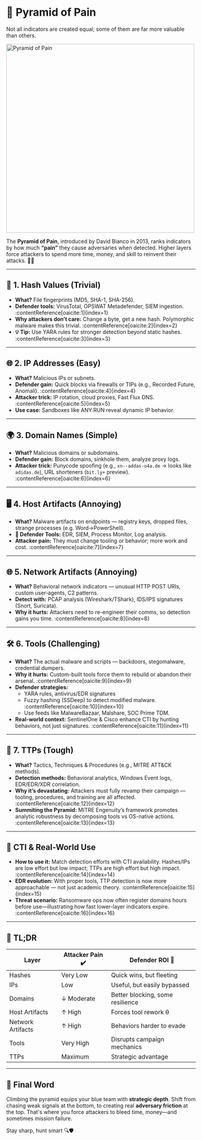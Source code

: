 # 🧗 Pyramid of Pain</br>
Not all indicators are created equal; some of them are far more valuable than others.

<img src="https://github.com/user-attachments/assets/06bed36b-db06-4dfc-9442-62828687908d" alt="Pyramid of Pain" width="500" /></br>

The **Pyramid of Pain**, introduced by David Bianco in 2013, ranks indicators by how much **“pain”** they cause adversaries when detected. Higher layers force attackers to spend more time, money, and skill to reinvent their attacks. 🧩🚧

---

## 🔐 1. Hash Values (Trivial)

- **What?** File fingerprints (MD5, SHA-1, SHA-256).  
- **Defender tools:** VirusTotal, OPSWAT Metadefender, SIEM ingestion. :contentReference[oaicite:1]{index=1}  
- **Why attackers don’t care:** Change a byte, get a new hash. Polymorphic malware makes this trivial. :contentReference[oaicite:2]{index=2}  
- **💡 Tip:** Use YARA rules for stronger detection beyond static hashes. :contentReference[oaicite:3]{index=3}

---

## 🌐 2. IP Addresses (Easy)

- **What?** Malicious IPs or subnets.  
- **Defender gain:** Quick blocks via firewalls or TIPs (e.g., Recorded Future, Anomali). :contentReference[oaicite:4]{index=4}  
- **Attacker trick:** IP rotation, cloud proxies, Fast Flux DNS. :contentReference[oaicite:5]{index=5}  
- **Use case:** Sandboxes like ANY.RUN reveal dynamic IP behavior.

---

## 🌍 3. Domain Names (Simple)

- **What?** Malicious domains or subdomains.  
- **Defender gain:** Block domains, sinkhole them, analyze proxy logs.  
- **Attacker trick:** Punycode spoofing (e.g., `xn--addas-o4a.de` → looks like `adidas.de`), URL shorteners (`bit.ly+` preview). :contentReference[oaicite:6]{index=6}

---

## 🖥️ 4. Host Artifacts (Annoying)

- **What?** Malware artifacts on endpoints — registry keys, dropped files, strange processes (e.g. Word→PowerShell).  
- **🤖 Defender Tools:** EDR, SIEM, Process Monitor, Log analysis.  
- **Attacker pain:** They must change tooling or behavior; more work and cost. :contentReference[oaicite:7]{index=7}

---

## 🌐 5. Network Artifacts (Annoying)

- **What?** Behavioral network indicators — unusual HTTP POST URIs, custom user‑agents, C2 patterns.  
- **Detect with:** PCAP analysis (Wireshark/TShark), IDS/IPS signatures (Snort, Suricata).  
- **Why it hurts:** Attackers need to re-engineer their comms, so detection gains you time. :contentReference[oaicite:8]{index=8}

---

## 🛠️ 6. Tools (Challenging)

- **What?** The actual malware and scripts — backdoors, stegomalware, credential dumpers.  
- **Why it hurts:** Custom-built tools force them to rebuild or abandon their arsenal. :contentReference[oaicite:9]{index=9}  
- **Defender strategies:**
  - YARA rules, antivirus/EDR signatures  
  - Fuzzy hashing (SSDeep) to detect modified malware. :contentReference[oaicite:10]{index=10}  
  - Use feeds like MalwareBazaar, Malshare, SOC Prime TDM.  
- **Real-world context:** SentinelOne & Cisco enhance CTI by hunting behaviors, not just signatures. :contentReference[oaicite:11]{index=11}

---

## 🧠 7. TTPs (Tough)

- **What?** Tactics, Techniques & Procedures (e.g., MITRE ATT&CK methods).  
- **Detection methods:** Behavioral analytics, Windows Event logs, EDR/EDR/XDR correlation.  
- **Why it’s devastating:** Attackers must fully revamp their campaign — tooling, procedures, and training are all affected. :contentReference[oaicite:12]{index=12}  
- **Summiting the Pyramid:** MITRE Engenuity’s framework promotes analytic robustness by decomposing tools vs OS-native actions. :contentReference[oaicite:13]{index=13}

---

## 🧩 CTI & Real-World Use

- **How to use it:** Match detection efforts with CTI availability. Hashes/IPs are low effort but low impact; TTPs are high effort but high impact. :contentReference[oaicite:14]{index=14}  
- **EDR evolution:** With proper tools, TTP detection is now more approachable — not just academic theory. :contentReference[oaicite:15]{index=15}  
- **Threat scenario:** Ransomware ops now often register domains hours before use—illustrating how fast lower-layer indicators expire. :contentReference[oaicite:16]{index=16}

---

## 📝 TL;DR

| Layer                  | Attacker Pain ✔️     | Defender ROI 💪             |
|------------------------|-----------------------|-----------------------------|
| Hashes                 | Very Low              | Quick wins, but fleeting    |
| IPs                    | Low                   | Useful, but easily bypassed |
| Domains                | ↓ Moderate            | Better blocking, some resilience |
| Host Artifacts         | ↑ High                | Forces tool rework θ        |
| Network Artifacts      | ↑ High                | Behaviors harder to evade   |
| Tools                  | Very High             | Disrupts campaign mechanics |
| TTPs                   | Maximum               | Strategic advantage         |

---

## 🧭 Final Word

Climbing the pyramid equips your blue team with **strategic depth**. Shift from chasing weak signals at the bottom, to creating real **adversary friction** at the top. That's where you force attackers to bleed time, money—and sometimes mission failure.

Stay sharp, hunt smart 🔍🛡️

